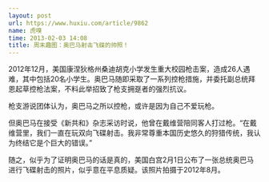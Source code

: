 ```yaml
---
layout: post
url: https://www.huxiu.com/article/9862
name: 虎嗅
time: 2013-02-03 14:08
title: 周末趣图：奥巴马射击飞碟的帅照！
---
```

2012年12月，美国康涅狄格州桑迪胡克小学发生重大校园枪击案，造成26人遇难，其中包括20名小学生。奥巴马随即采取了一系列控枪措施，并委托副总统拜恩起草控枪法案，不料此举招致了枪支拥趸者的强烈抗议。

枪支游说团体认为，奥巴马之所以控枪，或许是因为自己不爱玩枪。

但奥巴马在接受《新共和》杂志采访时说，他曾在戴维营陪同客人打过枪。“在戴维营里，我们一直在玩双向飞碟射击。我非常尊重本国历史悠久的狩猎传统，我认为终结它是个巨大的错误。”

随之，似乎为了证明奥巴马的话是真的，美国白宫2月1日公布了一张总统奥巴马进行飞碟射击的照片，似乎意在平息质疑。该照片拍摄于2012年8月。

